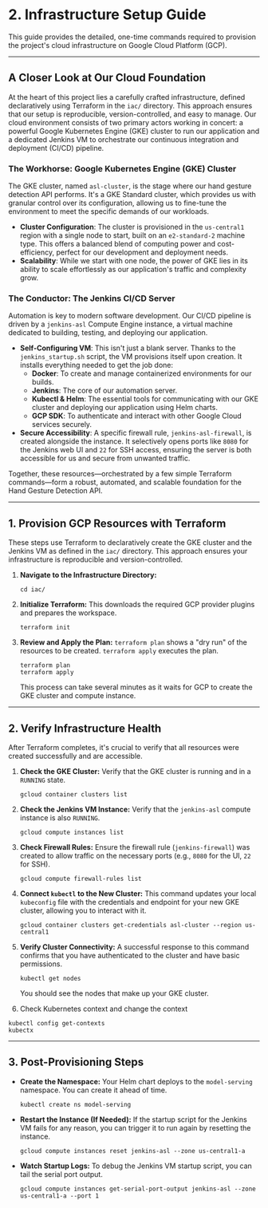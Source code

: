 # 2. Infrastructure Setup Guide

This guide provides the detailed, one-time commands required to provision the project's cloud infrastructure on Google Cloud Platform (GCP).

---

## A Closer Look at Our Cloud Foundation

At the heart of this project lies a carefully crafted infrastructure, defined declaratively using Terraform in the `iac/` directory. This approach ensures that our setup is reproducible, version-controlled, and easy to manage. Our cloud environment consists of two primary actors working in concert: a powerful Google Kubernetes Engine (GKE) cluster to run our application and a dedicated Jenkins VM to orchestrate our continuous integration and deployment (CI/CD) pipeline.

### The Workhorse: Google Kubernetes Engine (GKE) Cluster

The GKE cluster, named `asl-cluster`, is the stage where our hand gesture detection API performs. It's a GKE Standard cluster, which provides us with granular control over its configuration, allowing us to fine-tune the environment to meet the specific demands of our workloads.

-   **Cluster Configuration**: The cluster is provisioned in the `us-central1` region with a single node to start, built on an `e2-standard-2` machine type. This offers a balanced blend of computing power and cost-efficiency, perfect for our development and deployment needs.
-   **Scalability**: While we start with one node, the power of GKE lies in its ability to scale effortlessly as our application's traffic and complexity grow.

### The Conductor: The Jenkins CI/CD Server

Automation is key to modern software development. Our CI/CD pipeline is driven by a `jenkins-asl` Compute Engine instance, a virtual machine dedicated to building, testing, and deploying our application.

-   **Self-Configuring VM**: This isn't just a blank server. Thanks to the `jenkins_startup.sh` script, the VM provisions itself upon creation. It installs everything needed to get the job done:
    -   **Docker**: To create and manage containerized environments for our builds.
    -   **Jenkins**: The core of our automation server.
    -   **Kubectl & Helm**: The essential tools for communicating with our GKE cluster and deploying our application using Helm charts.
    -   **GCP SDK**: To authenticate and interact with other Google Cloud services securely.
-   **Secure Accessibility**: A specific firewall rule, `jenkins-asl-firewall`, is created alongside the instance. It selectively opens ports like `8080` for the Jenkins web UI and `22` for SSH access, ensuring the server is both accessible for us and secure from unwanted traffic.

Together, these resources—orchestrated by a few simple Terraform commands—form a robust, automated, and scalable foundation for the Hand Gesture Detection API.

---

## 1. Provision GCP Resources with Terraform

These steps use Terraform to declaratively create the GKE cluster and the Jenkins VM as defined in the `iac/` directory. This approach ensures your infrastructure is reproducible and version-controlled.

1.  **Navigate to the Infrastructure Directory:**
    ```shell
    cd iac/
    ```

2.  **Initialize Terraform:**
    This downloads the required GCP provider plugins and prepares the workspace.
    ```shell
    terraform init
    ```

3.  **Review and Apply the Plan:**
    `terraform plan` shows a "dry run" of the resources to be created. `terraform apply` executes the plan.
    ```shell
    terraform plan
    terraform apply
    ```
    This process can take several minutes as it waits for GCP to create the GKE cluster and compute instance.

---

## 2. Verify Infrastructure Health

After Terraform completes, it's crucial to verify that all resources were created successfully and are accessible.

1.  **Check the GKE Cluster:**
    Verify that the GKE cluster is running and in a `RUNNING` state.
    ```shell
    gcloud container clusters list
    ```

2.  **Check the Jenkins VM Instance:**
    Verify that the `jenkins-asl` compute instance is also `RUNNING`.
    ```shell
    gcloud compute instances list
    ```

3.  **Check Firewall Rules:**
    Ensure the firewall rule (`jenkins-firewall`) was created to allow traffic on the necessary ports (e.g., `8080` for the UI, `22` for SSH).
    ```shell
    gcloud compute firewall-rules list
    ```

4.  **Connect `kubectl` to the New Cluster:**
    This command updates your local `kubeconfig` file with the credentials and endpoint for your new GKE cluster, allowing you to interact with it.
    ```shell
    gcloud container clusters get-credentials asl-cluster --region us-central1
    ```

5.  **Verify Cluster Connectivity:**
    A successful response to this command confirms that you have authenticated to the cluster and have basic permissions.
    ```shell
    kubectl get nodes
    ```
    You should see the nodes that make up your GKE cluster.

6.  Check Kubernetes context and change the context
```shell
kubectl config get-contexts
kubectx
```

---

## 3. Post-Provisioning Steps

-   **Create the Namespace:** Your Helm chart deploys to the `model-serving` namespace. You can create it ahead of time.
    ```shell
    kubectl create ns model-serving
    ```
-   **Restart the Instance (If Needed):** If the startup script for the Jenkins VM fails for any reason, you can trigger it to run again by resetting the instance.
    ```shell
    gcloud compute instances reset jenkins-asl --zone us-central1-a
    ```
-   **Watch Startup Logs:** To debug the Jenkins VM startup script, you can tail the serial port output.
    ```shell
    gcloud compute instances get-serial-port-output jenkins-asl --zone us-central1-a --port 1
    ```